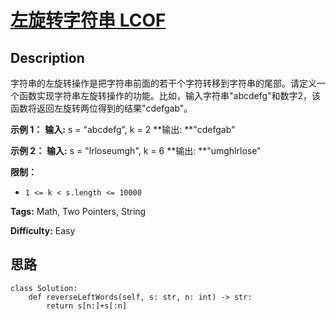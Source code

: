 # [左旋转字符串 LCOF][title]

## Description

字符串的左旋转操作是把字符串前面的若干个字符转移到字符串的尾部。请定义一个函数实现字符串左旋转操作的功能。比如，输入字符串"abcdefg"和数字2，该函数将返回左旋转两位得到的结果"cdefgab"。



**示例 1：**
            **输入:** s = "abcdefg", k = 2    **输出:  **"cdefgab"    

**示例 2：**
            **输入:** s = "lrloseumgh", k = 6    **输出:  **"umghlrlose"    



**限制：**

  * `1 <= k < s.length <= 10000`


**Tags:** Math, Two Pointers, String

**Difficulty:** Easy

## 思路

``` python3
class Solution:
    def reverseLeftWords(self, s: str, n: int) -> str:
        return s[n:]+s[:n]
```

[title]: https://leetcode-cn.com/problems/zuo-xuan-zhuan-zi-fu-chuan-lcof
